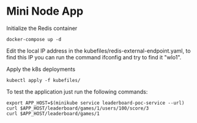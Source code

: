 # Mini Node App

Initialize the Redis container

```
docker-compose up -d
```

Edit the local IP address in the kubefiles/redis-external-endpoint.yaml, to find this IP you can run the command ifconfig and try to find it "wlo1".


Apply the k8s deployments

```
kubectl apply -f kubefiles/
```


To test the application just run the following commands:

```
export APP_HOST=$(minikube service leaderboard-poc-service --url)
curl $APP_HOST/leaderboard/games/1/users/100/score/3
curl $APP_HOST/leaderboard/games/1 
```